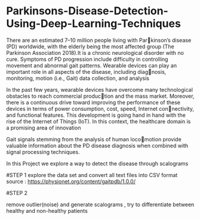# Parkinsons-Disease-Detection-Using-Deep-Learning-Techniques

There are an estimated 7–10 million people living with Parkinson’s disease (PD) worldwide, with the elderly being the 
most affected group (The Parkinson Association 2018).It is 
a chronic neurological disorder with no cure. Symptoms of 
PD progression include difficulty in controlling movement 
and abnormal gait patterns. Wearable devices can play an 
important role in all aspects of the disease, including diagnosis, monitoring, motion (i.e., Gait) data collection, and 
analysis

In the past few years, wearable devices have overcome 
many technological obstacles to reach commercial production and the mass market. Moreover, there is a continuous 
drive toward improving the performance of these devices 
in terms of power consumption, cost, speed, Internet connectivity, and functional features. This development is going 
hand in hand with the rise of the Internet of Things (IoT). 
In this context, the healthcare domain is a promising area of 
innovation

Gait signals stemming from the analysis of human locomotion provide valuable information about the PD disease 
diagnosis when combined with signal processing techniques.

In this Project we explore a way to detect the disease through scalograms 

#STEP 1 
 explore the data set and convert all text files into CSV format 
 source : https://physionet.org/content/gaitpdb/1.0.0/

 #STEP 2 

remove outlier(noise) and generate scalograms , try to differentiate between healthy and non-healthy patients
